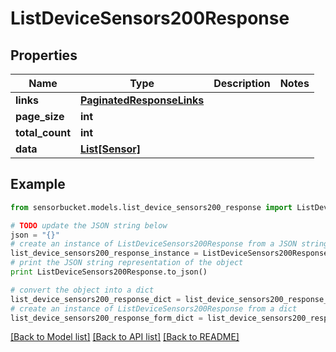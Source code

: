 # ListDeviceSensors200Response


## Properties
Name | Type | Description | Notes
------------ | ------------- | ------------- | -------------
**links** | [**PaginatedResponseLinks**](PaginatedResponseLinks.md) |  | 
**page_size** | **int** |  | 
**total_count** | **int** |  | 
**data** | [**List[Sensor]**](Sensor.md) |  | 

## Example

```python
from sensorbucket.models.list_device_sensors200_response import ListDeviceSensors200Response

# TODO update the JSON string below
json = "{}"
# create an instance of ListDeviceSensors200Response from a JSON string
list_device_sensors200_response_instance = ListDeviceSensors200Response.from_json(json)
# print the JSON string representation of the object
print ListDeviceSensors200Response.to_json()

# convert the object into a dict
list_device_sensors200_response_dict = list_device_sensors200_response_instance.to_dict()
# create an instance of ListDeviceSensors200Response from a dict
list_device_sensors200_response_form_dict = list_device_sensors200_response.from_dict(list_device_sensors200_response_dict)
```
[[Back to Model list]](../README.md#documentation-for-models) [[Back to API list]](../README.md#documentation-for-api-endpoints) [[Back to README]](../README.md)


